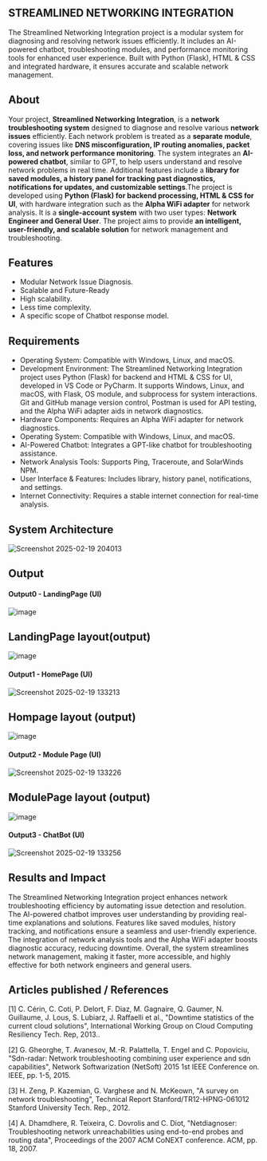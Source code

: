 ## STREAMLINED NETWORKING INTEGRATION
The Streamlined Networking Integration project is a modular system for diagnosing and resolving network issues efficiently. It includes an AI-powered chatbot, troubleshooting modules, and performance monitoring tools for enhanced user experience. Built with Python (Flask), HTML & CSS and integrated hardware, it ensures accurate and scalable network management.

## About
Your project, **Streamlined Networking Integration**, is a **network troubleshooting system** designed to diagnose and resolve various **network issues** efficiently. Each network problem is treated as a **separate module**, covering issues like **DNS misconfiguration, IP routing anomalies, packet loss, and network performance monitoring**. The system integrates an **AI-powered chatbot**, similar to GPT, to help users understand and resolve network problems in real time. Additional features include a **library for saved modules, a history panel for tracking past diagnostics, notifications for updates, and customizable settings**.The project is developed using **Python (Flask) for backend processing, HTML & CSS for UI**, with hardware integration such as the **Alpha WiFi adapter** for network analysis. It is a **single-account system** with two user types: **Network Engineer and General User**. The project aims to provide **an intelligent, user-friendly, and scalable solution** for network management and troubleshooting. 

## Features

- Modular Network Issue Diagnosis.
- Scalable and Future-Ready
- High scalability.
- Less time complexity.
- A specific scope of Chatbot response model.

## Requirements

* Operating System: Compatible with Windows, Linux, and macOS.
* Development Environment: The Streamlined Networking Integration project uses Python (Flask) for backend and HTML & CSS for UI, developed in VS Code or PyCharm. It supports Windows, Linux, and macOS, with Flask, 
   OS module, and subprocess for system interactions. Git and GitHub manage version control, Postman is used for API testing, and the Alpha WiFi adapter aids in network diagnostics.
* Hardware Components: Requires an Alpha WiFi adapter for network diagnostics.
* Operating System: Compatible with Windows, Linux, and macOS.
* AI-Powered Chatbot: Integrates a GPT-like chatbot for troubleshooting assistance.
* Network Analysis Tools: Supports Ping, Traceroute, and SolarWinds NPM.
* User Interface & Features: Includes library, history panel, notifications, and settings.
* Internet Connectivity: Requires a stable internet connection for real-time analysis.

## System Architecture


![Screenshot 2025-02-19 204013](https://github.com/user-attachments/assets/b6dcb0ef-a905-40d8-be93-97572028c70c)


## Output

#### Output0 - LandingPage (UI)

![image](https://github.com/user-attachments/assets/b10332f3-55e8-4766-a0f4-ec96cd1ad0ea)


## LandingPage layout(output)

![image](https://github.com/user-attachments/assets/0174726f-3e78-4ddd-879f-5eea69a07636)

#### Output1 - HomePage (UI)


![Screenshot 2025-02-19 133213](https://github.com/user-attachments/assets/f2b421de-676f-470d-9f9f-854b0178f629)

## Hompage layout (output)

![image](https://github.com/user-attachments/assets/482d46aa-2d4f-4278-b994-cc43cb9279a5)


#### Output2 - Module Page (UI)

![Screenshot 2025-02-19 133226](https://github.com/user-attachments/assets/e690dddb-519b-4272-8202-e6dd311ff157)

## ModulePage layout (output)


![image](https://github.com/user-attachments/assets/f94127c4-9432-4157-8f99-32858e6a233b)


#### Output3 - ChatBot (UI)

![Screenshot 2025-02-19 133256](https://github.com/user-attachments/assets/a78b5214-0b75-41a7-acb8-db151a7d487a)


## Results and Impact
<!--Give the results and impact as shown below-->
The Streamlined Networking Integration project enhances network troubleshooting efficiency by automating issue detection and resolution. The AI-powered chatbot improves user understanding by providing real-time explanations and solutions. Features like saved modules, history tracking, and notifications ensure a seamless and user-friendly experience. The integration of network analysis tools and the Alpha WiFi adapter boosts diagnostic accuracy, reducing downtime. Overall, the system streamlines network management, making it faster, more accessible, and highly effective for both network engineers and general users.


## Articles published / References

[1]	C. Cérin, C. Coti, P. Delort, F. Diaz, M. Gagnaire, Q. Gaumer, N. Guillaume, J. Lous, S. Lubiarz, J. Raffaelli et al., "Downtime statistics of the current cloud solutions", International Working Group on Cloud Computing Resiliency Tech. Rep, 2013..

[2]	G. Gheorghe, T. Avanesov, M.-R. Palattella, T. Engel and C. Popoviciu, "Sdn-radar: Network troubleshooting combining user experience and sdn capabilities", Network Softwarization (NetSoft) 2015 1st IEEE Conference on. IEEE, pp. 1-5, 2015.

[3]	H. Zeng, P. Kazemian, G. Varghese and N. McKeown, "A survey on network troubleshooting", Technical Report Stanford/TR12-HPNG-061012 Stanford University Tech. Rep., 2012.

[4]	A. Dhamdhere, R. Teixeira, C. Dovrolis and C. Diot, "Netdiagnoser: Troubleshooting network unreachabilities using end-to-end probes and routing data", Proceedings of the 2007 ACM CoNEXT conference. ACM, pp. 18, 2007.




